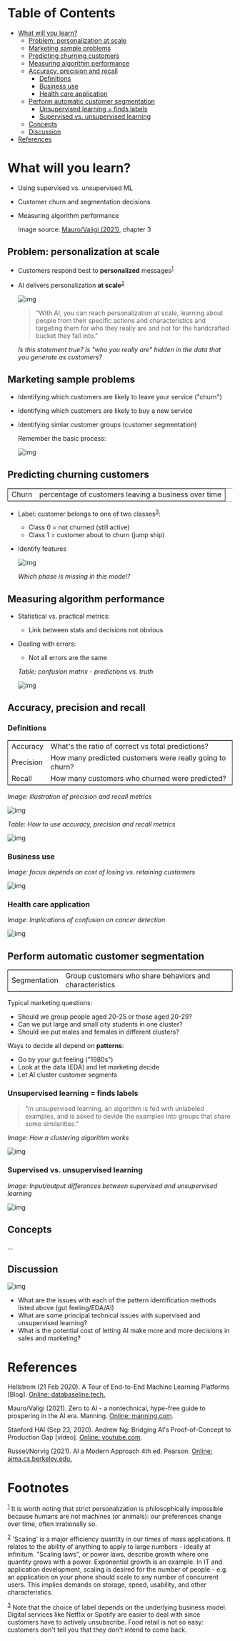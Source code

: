 
# Table of Contents

-   [What will you learn?](#org8f296a1)
    -   [Problem: personalization at scale](#org9f7fc20)
    -   [Marketing sample problems](#org36a6ff0)
    -   [Predicting churning customers](#org1516bc6)
    -   [Measuring algorithm performance](#org13265a5)
    -   [Accuracy, precision and recall](#org4ca9ff5)
        -   [Definitions](#org4ca450a)
        -   [Business use](#org52d34bd)
        -   [Health care application](#orgc5dbc62)
    -   [Perform automatic customer segmentation](#org5fec382)
        -   [Unsupervised learning = finds labels](#orgf01475b)
        -   [Supervised vs. unsupervised learning](#orgd4259b8)
    -   [Concepts](#org4f60397)
    -   [Discussion](#org1f12d59)
-   [References](#org5d3e734)



<a id="org8f296a1"></a>

# What will you learn?

-   Using supervised vs. unsupervised ML
-   Customer churn and segmentation decisions
-   Measuring algorithm performance
    
    Image source: [Mauro/Valigi (2021)](#org78ac6f5), chapter 3


<a id="org9f7fc20"></a>

## Problem: personalization at scale

-   Customers respond best to **personalized** messages<sup><a id="fnr.1" class="footref" href="#fn.1">1</a></sup>
-   AI delivers personalization **at scale**<sup><a id="fnr.2" class="footref" href="#fn.2">2</a></sup>
    
    ![img](./img/segmentation.png)
    
    > "With AI, you can reach personalization at scale, learning about
    > people from their specific actions and characteristics and targeting
    > them for who they really are and not for the handcrafted bucket they
    > fall into."
    
    *Is this statement true? Is "who you really are" hidden in the
    data that you generate as customers?*


<a id="org36a6ff0"></a>

## Marketing sample problems

-   Identifying which customers are likely to leave your service
    ("churn")
-   Identifying which customers are likely to buy a new service
-   Identifying simlar customer groups (customer segmentation)
    
    Remember the basic process:
    
    ![img](./img/ml.png)


<a id="org1516bc6"></a>

## Predicting churning customers

<table border="2" cellspacing="0" cellpadding="6" rules="groups" frame="hsides">


<colgroup>
<col  class="org-left" />

<col  class="org-left" />
</colgroup>
<tbody>
<tr>
<td class="org-left">Churn</td>
<td class="org-left">percentage of customers leaving a business over time</td>
</tr>
</tbody>
</table>

-   Label: customer belongs to one of two classes<sup><a id="fnr.3" class="footref" href="#fn.3">3</a></sup>:
    -   Class 0 = not churned (still active)
    -   Class 1 = customer about to churn (jump ship)
-   Identify features
    
    ![img](./img/ml1.png)
    
    *Which phase is missing in this model?*


<a id="org13265a5"></a>

## Measuring algorithm performance

-   Statistical vs. practical metrics:
    -   Link between stats and decisions not obvious
-   Dealing with errors:
    
    -   Not all errors are the same
    
    *Table: confusion matrix - predictions vs. truth*
    
    ![img](./img/confusion.png)


<a id="org4ca9ff5"></a>

## Accuracy, precision and recall


<a id="org4ca450a"></a>

### Definitions

<table border="2" cellspacing="0" cellpadding="6" rules="groups" frame="hsides">


<colgroup>
<col  class="org-left" />

<col  class="org-left" />
</colgroup>
<tbody>
<tr>
<td class="org-left">Accuracy</td>
<td class="org-left">What's the ratio of correct vs total predictions?</td>
</tr>


<tr>
<td class="org-left">Precision</td>
<td class="org-left">How many predicted customers were really going to churn?</td>
</tr>


<tr>
<td class="org-left">Recall</td>
<td class="org-left">How many customers who churned were predicted?</td>
</tr>
</tbody>
</table>

*Image: illustration of precision and recall metrics*

![img](./img/precisionrecall.png)

*Table: How to use accuracy, precision and recall metrics*

![img](./img/metrics.png)


<a id="org52d34bd"></a>

### Business use

*Image: focus depends on cost of losing vs. retaining customers*

![img](./img/business.png)


<a id="orgc5dbc62"></a>

### Health care application

*Image: Implications of confusion on cancer detection*

![img](./img/cost.png)


<a id="org5fec382"></a>

## Perform automatic customer segmentation

<table border="2" cellspacing="0" cellpadding="6" rules="groups" frame="hsides">


<colgroup>
<col  class="org-left" />

<col  class="org-left" />
</colgroup>
<tbody>
<tr>
<td class="org-left">Segmentation</td>
<td class="org-left">Group customers who share behaviors and characteristics</td>
</tr>
</tbody>
</table>

Typical marketing questions:

-   Should we group people aged 20-25 or those aged 20-29?
-   Can we put large and small city students in one cluster?
-   Should we put males and females in different clusters?

Ways to decide all depend on **patterns**:

-   Go by your gut feeling ("1980s")
-   Look at the data (EDA) and let marketing decide
-   Let AI cluster customer segments


<a id="orgf01475b"></a>

### Unsupervised learning = finds labels

> "In unsupervised learning, an algorithm is fed with unlabeled
> examples, and is asked to devide the examples into groups that
> share some similarities."

*Image: How a clustering algorithm works*

![img](./img/clustering.png)


<a id="orgd4259b8"></a>

### Supervised vs. unsupervised learning

*Image: Input/output differences between supervised and
unsupervised learning*

![img](./img/difference.png)


<a id="org4f60397"></a>

## Concepts

&#x2026;


<a id="org1f12d59"></a>

## Discussion

![img](./img/discussion.gif)

-   What are the issues with each of the pattern identification
    methods listed above (gut feeling/EDA/AI)
-   What are some principal technical issues with supervised and
    unsupervised learning?
-   What is the potential cost of letting AI make more and more
    decisions in sales and marketing?


<a id="org5d3e734"></a>

# References

<a id="org9a7ba63"></a> Hellstrom (21 Feb 2020). A Tour of End-to-End Machine
Learning Platforms [Blog]. [Online: databaseline.tech.](https://databaseline.tech/a-tour-of-end-to-end-ml-platforms/)

<a id="org78ac6f5"></a> Mauro/Valigi (2021). Zero to AI - a nontechnical,
hype-free guide to prospering in the AI era. Manning. [Online:
manning.com](https://www.manning.com/books/zero-to-ai).

<a id="org770b1ff"></a> Stanford HAI (Sep 23, 2020). Andrew Ng: Bridging AI's
Proof-of-Concept to Production Gap [video]. [Online: youtube.com](https://youtu.be/tsPuVAMaADY).

<a id="org7509fe3"></a> Russel/Norvig (2021). AI a Modern Approach 4th
ed. Pearson. [Online: aima.cs.berkeley.edu.](http://aima.cs.berkeley.edu/)


# Footnotes

<sup><a id="fn.1" href="#fnr.1">1</a></sup> It is worth noting that strict personalization is
philosophically impossible because humans are not machines (or
animals): our preferences change over time, often irrationally so.

<sup><a id="fn.2" href="#fnr.2">2</a></sup> 'Scaling' is a major efficiency quantity in our times of mass
applications. It relates to the ability of anything to apply to large
numbers - ideally at infinitum. "Scaling laws", or power laws,
describe growth where one quantity grows with a power. Exponential
growth is an example. In IT and application development, scaling is
desired for the number of people - e.g. an application on your phone
should scale to any number of concurrent users. This implies demands
on storage, speed, usability, and other characteristics.

<sup><a id="fn.3" href="#fnr.3">3</a></sup> Note that the choice of label depends on the underlying business
model. Digital services like Netflix or Spotify are easier to deal
with since customers have to actively unsubscribe. Food retail is not
so easy: customers don't tell you that they don't intend to come
back.
